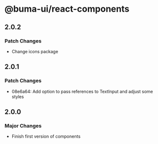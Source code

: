 # @buma-ui/react-components

## 2.0.2

### Patch Changes

- Change icons package

## 2.0.1

### Patch Changes

- 08e6a64: Add option to pass references to TextInput and adjust some styles

## 2.0.0

### Major Changes

- Finish first version of components
